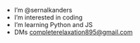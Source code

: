 -  I’m @sernalkanders
-  I’m interested in coding
-  I’m learning Python and JS
-  DMs completerelaxation895@gmail.com

<!---
sernalkanders/sernalkanders is a ✨ special ✨ repository because its `README.md` (this file) appears on your GitHub profile.
You can click the Preview link to take a look at your changes.
--->
